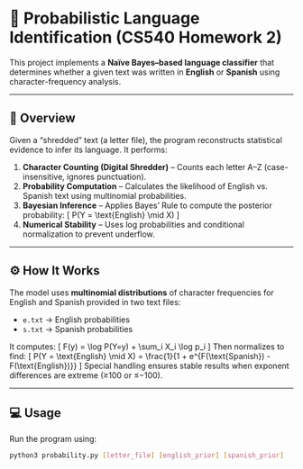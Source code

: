 # 🧠 Probabilistic Language Identification (CS540 Homework 2)

This project implements a **Naïve Bayes–based language classifier** that determines whether a given text was written in **English** or **Spanish** using character-frequency analysis.

---

## 📘 Overview

Given a “shredded” text (a letter file), the program reconstructs statistical evidence to infer its language. It performs:

1. **Character Counting (Digital Shredder)** – Counts each letter A–Z (case-insensitive, ignores punctuation).
2. **Probability Computation** – Calculates the likelihood of English vs. Spanish text using multinomial probabilities.
3. **Bayesian Inference** – Applies Bayes’ Rule to compute the posterior probability:
   \[
   P(Y = \text{English} \mid X)
   \]
4. **Numerical Stability** – Uses log probabilities and conditional normalization to prevent underflow.

---

## ⚙️ How It Works

The model uses **multinomial distributions** of character frequencies for English and Spanish provided in two text files:
- `e.txt` → English probabilities  
- `s.txt` → Spanish probabilities  

It computes:
\[
F(y) = \log P(Y=y) + \sum_i X_i \log p_i
\]
Then normalizes to find:
\[
P(Y = \text{English} \mid X) = \frac{1}{1 + e^{F(\text{Spanish}) - F(\text{English})}}
\]
Special handling ensures stable results when exponent differences are extreme (≥100 or ≤−100).

---

## 💻 Usage

Run the program using:
```bash
python3 probability.py [letter_file] [english_prior] [spanish_prior]
